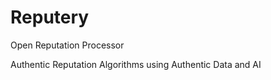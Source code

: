 # Reputery

Open Reputation Processor

Authentic Reputation Algorithms using Authentic Data and AI




